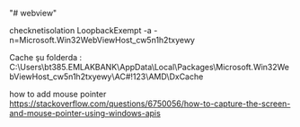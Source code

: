 "# webview" 


checknetisolation LoopbackExempt -a -n=Microsoft.Win32WebViewHost_cw5n1h2txyewy

Cache şu folderda  : C:\Users\bt385.EMLAKBANK\AppData\Local\Packages\Microsoft.Win32WebViewHost_cw5n1h2txyewy\AC\#!123\AMD\DxCache


how to add mouse pointer
https://stackoverflow.com/questions/6750056/how-to-capture-the-screen-and-mouse-pointer-using-windows-apis
